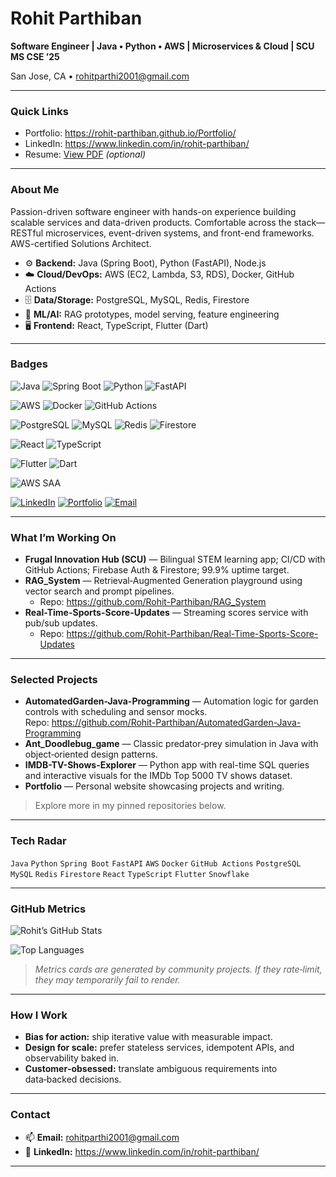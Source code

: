 # Rohit Parthiban
**Software Engineer | Java • Python • AWS | Microservices & Cloud | SCU MS CSE ’25**

San Jose, CA • rohitparthi2001@gmail.com

---

### Quick Links
- Portfolio: https://rohit-parthiban.github.io/Portfolio/
- LinkedIn: https://www.linkedin.com/in/rohit-parthiban/  
- Resume: [View PDF](./resume.pdf) *(optional)*

---

### About Me
Passion-driven software engineer with hands-on experience building scalable services and data-driven products. Comfortable across the stack—RESTful microservices, event-driven systems, and front-end frameworks. AWS-certified Solutions Architect.

- ⚙️ **Backend:** Java (Spring Boot), Python (FastAPI), Node.js
- ☁️ **Cloud/DevOps:** AWS (EC2, Lambda, S3, RDS), Docker, GitHub Actions
- 🗄️ **Data/Storage:** PostgreSQL, MySQL, Redis, Firestore
- 🧠 **ML/AI:** RAG prototypes, model serving, feature engineering
- 🖥️ **Frontend:** React, TypeScript, Flutter (Dart)

---

### Badges

<!-- Core stack -->
![Java](https://img.shields.io/badge/Java-ED8B00?logo=java&logoColor=white)
![Spring Boot](https://img.shields.io/badge/Spring%20Boot-6DB33F?logo=springboot&logoColor=white)
![Python](https://img.shields.io/badge/Python-3776AB?logo=python&logoColor=white)
![FastAPI](https://img.shields.io/badge/FastAPI-009688?logo=fastapi&logoColor=white)

<!-- Cloud / DevOps -->
![AWS](https://img.shields.io/badge/AWS-232F3E?logo=amazon-aws&logoColor=white)
![Docker](https://img.shields.io/badge/Docker-2496ED?logo=docker&logoColor=white)
![GitHub Actions](https://img.shields.io/badge/GitHub%20Actions-2088FF?logo=githubactions&logoColor=white)

<!-- Databases -->
![PostgreSQL](https://img.shields.io/badge/PostgreSQL-4169E1?logo=postgresql&logoColor=white)
![MySQL](https://img.shields.io/badge/MySQL-4479A1?logo=mysql&logoColor=white)
![Redis](https://img.shields.io/badge/Redis-DC382D?logo=redis&logoColor=white)
![Firestore](https://img.shields.io/badge/Firestore-FFCA28?logo=firebase&logoColor=black)

<!-- Frontend (optional) -->
![React](https://img.shields.io/badge/React-20232A?logo=react&logoColor=61DAFB)
![TypeScript](https://img.shields.io/badge/TypeScript-3178C6?logo=typescript&logoColor=white)

<!-- Mobile (optional) -->
![Flutter](https://img.shields.io/badge/Flutter-02569B?logo=flutter&logoColor=white)
![Dart](https://img.shields.io/badge/Dart-0175C2?logo=dart&logoColor=white)

<!-- Certification (optional) -->
![AWS SAA](https://img.shields.io/badge/AWS%20Solutions%20Architect%20–%20Associate-FF9900?logo=amazon-aws&logoColor=white)

<!-- Contact / Links -->
[![LinkedIn](https://img.shields.io/badge/LinkedIn-0A66C2?logo=linkedin&logoColor=white)](https://www.linkedin.com/in/rohit-parthiban/)
[![Portfolio](https://img.shields.io/badge/Portfolio-000000?logo=vercel&logoColor=white)](https://rohit-parthiban.github.io/Portfolio/)
[![Email](https://img.shields.io/badge/Email-rohitparthi2001%40gmail.com-red)](mailto:rohitparthi2001@gmail.com)

---

### What I’m Working On
- **Frugal Innovation Hub (SCU)** — Bilingual STEM learning app; CI/CD with GitHub Actions; Firebase Auth & Firestore; 99.9% uptime target.
- **RAG_System** — Retrieval‑Augmented Generation playground using vector search and prompt pipelines.  
  - Repo: https://github.com/Rohit-Parthiban/RAG_System
- **Real-Time-Sports-Score-Updates** — Streaming scores service with pub/sub updates.  
  - Repo: https://github.com/Rohit-Parthiban/Real-Time-Sports-Score-Updates

---

### Selected Projects
- **AutomatedGarden-Java-Programming** — Automation logic for garden controls with scheduling and sensor mocks.  
  Repo: https://github.com/Rohit-Parthiban/AutomatedGarden-Java-Programming
- **Ant_Doodlebug_game** — Classic predator‑prey simulation in Java with object‑oriented design patterns.  
- **IMDB-TV-Shows-Explorer** — Python app with real-time SQL queries and interactive visuals for the IMDb Top 5000 TV shows dataset.  
- **Portfolio** — Personal website showcasing projects and writing.

> Explore more in my pinned repositories below.

---

### Tech Radar
`Java` `Python` `Spring Boot` `FastAPI` `AWS` `Docker` `GitHub Actions` `PostgreSQL` `MySQL` `Redis` `Firestore` `React` `TypeScript` `Flutter` `Snowflake`

---

### GitHub Metrics

![Rohit’s GitHub Stats](https://github-readme-stats.vercel.app/api?username=Rohit-Parthiban&show_icons=true&hide_title=true)

![Top Languages](https://github-readme-stats.vercel.app/api/top-langs/?username=Rohit-Parthiban&layout=compact)

> *Metrics cards are generated by community projects. If they rate‑limit, they may temporarily fail to render.*

---

### How I Work
- **Bias for action:** ship iterative value with measurable impact.
- **Design for scale:** prefer stateless services, idempotent APIs, and observability baked in.
- **Customer‑obsessed:** translate ambiguous requirements into data‑backed decisions.

---

### Contact
- 📫 **Email:** rohitparthi2001@gmail.com  
- 💼 **LinkedIn:** https://www.linkedin.com/in/rohit-parthiban/

---
